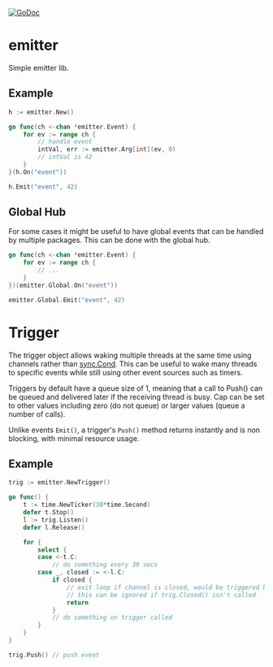 [![GoDoc](https://godoc.org/github.com/KarpelesLab/emitter?status.svg)](https://godoc.org/github.com/KarpelesLab/emitter)

# emitter

Simple emitter lib.

## Example

```go
h := emitter.New()

go func(ch <-chan *emitter.Event) {
    for ev := range ch {
        // handle event
        intVal, err := emitter.Arg[int](ev, 0)
        // intVal is 42
    }
}(h.On("event"))

h.Emit("event", 42)
```

## Global Hub

For some cases it might be useful to have global events that can be handled by multiple packages. This can be done with the global hub.

```go
go func(ch <-chan *emitter.Event) {
    for ev := range ch {
        // ...
    }
})(emitter.Global.On("event"))

emitter.Global.Emit("event", 42)
```

# Trigger

The trigger object allows waking multiple threads at the same time using channels rather than [sync.Cond](https://pkg.go.dev/sync#Cond). This can be useful to wake many threads to specific events while still using other event sources such as timers.

Triggers by default have a queue size of 1, meaning that a call to Push() can be queued and delivered later if the receiving thread is busy. Cap can be set to other values including zero (do not queue) or larger values (queue a number of calls).

Unlike events `Emit()`, a trigger's `Push()` method returns instantly and is non blocking, with minimal resource usage.

## Example

```go
trig := emitter.NewTrigger()

go func() {
    t := time.NewTicker(30*time.Second)
    defer t.Stop()
    l := trig.Listen()
    defer l.Release()

    for {
        select {
        case <-t.C:
            // do something every 30 secs
        case _, closed := <-l.C:
            if closed {
                // exit loop if channel is closed, would be triggered by trig.Close()
                // this can be ignored if trig.Closed() isn't called
                return
            }
            // do something on trigger called
        }
    }
}

trig.Push() // push event
```
